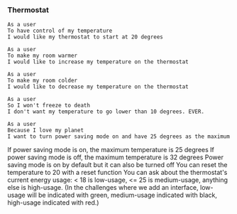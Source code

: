 ### Thermostat

```
As a user
To have control of my temperature
I would like my thermostat to start at 20 degrees
```
```
As a user
To make my room warmer
I would like to increase my temperature on the thermostat
```
```
As a user
To make my room colder
I would like to decrease my temperature on the thermostat
```

```
As a user
So I won't freeze to death
I don't want my temperature to go lower than 10 degrees. EVER.
```
```
As a user
Because I love my planet
I want to turn power saving mode on and have 25 degrees as the maximum
```

If power saving mode is on, the maximum temperature is 25 degrees
If power saving mode is off, the maximum temperature is 32 degrees
Power saving mode is on by default but it can also be turned off
You can reset the temperature to 20 with a reset function
You can ask about the thermostat's current energy usage: < 18 is low-usage, <= 25 is medium-usage, anything else is high-usage.
(In the challenges where we add an interface, low-usage will be indicated with green, medium-usage indicated with black, high-usage indicated with red.)
